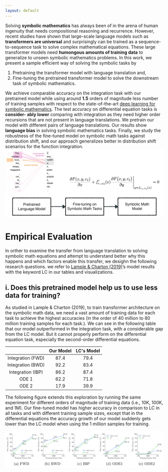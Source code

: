 ```yaml
---
layout: default
---
```


Solving **symbolic mathematics** has always been of in the arena of human
ingenuity that needs compositional reasoning and recurrence. However, recent studies have shown that large-scale language models such as **transformers are universal** and surprisingly can be trained as a sequence-to-sequence
task to solve complex mathematical equations. These large transformer
models need **humongous amounts of training data** to generalize to unseen
symbolic mathematics problems. In this work, we present a sample efficient way of solving the symbolic tasks by 
1. Pretraining the transformer
model with language translation and, 
2. Fine-tuning the pretrained transformer model to solve the downstream task of symbolic mathematics. 

We achieve comparable accuracy on the integration task with our pretrained
model while using around **1.5** orders of magnitude less number of training samples with respect to the state-of-the-art [deep learning for symbolic
mathematics](https://arxiv.org/abs/1912.01412). The test accuracy on differential equation tasks is **consider-
ably lower** comparing with integration as they need higher order recursions
that are not present in language translations. We pretrain our model with
different pairs of language translations. Our results show **language bias**
in solving symbolic mathematics tasks. Finally, we study the robustness
of the fine-tuned model on symbolic math tasks against distribution shift,
and our approach generalizes better in distribution shift scenarios for the
function integration.
![Octocat](assets/SymMath.png)

# Empirical Evaluation
In orther to examine the transfer from language translation to solving
symbolic math equations and attempt to understand better why this happens and which factors enable this transfer, we desighn the following research questions. we refer to [Lample & Charton (2019)](https://arxiv.org/abs/1912.01412)’s model results with the keyword LC in our tables and visualizations.
## i. Does this pretrained model help us to use less data for training?
As studied in Lample & Charton (2019), to train transformer architecture on the symbolic
math data, we need a vast amount of training data for each task to achieve the highest
accuracies (in the order of 40 million to 80 million training samples for each task.).  We can see in the following table that our model outperformed
in the integration task, with a considerable gap from the LC model. But it cannot properly
perform on the differential equation task, especially the second-order differential equations. 
<div align="center">

|                   | Our Model | LC's Model |
|:-----------------:|:---------:|:----------:|
| Integration (FWD) | $87.4$    | $79.4$     |
| Integration (BWD) | $92.2$    | $83.4$     |
| Integration (IBP) | $86.2$    | $87.4$     |
| ODE $1$           | $62.2$    | $71.8$     |
| ODE $2$           | $17.9$    | $39.9$     |
</div>
The following figure extends this exploration by running the same experiment for different orders of magnitude
of training data (i.e., 10K, 100K, and 1M).  Our fine-tuned model has higher
accuracy in comparison to LC in all tasks and with different training sample sizes, except
that in the differential equations the accuracy growth of our model suddenly gets lower than
the LC model when using the 1 million samples for training.

![Octocat](assets/acc.png)